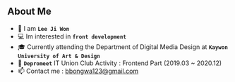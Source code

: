 ## About Me

- 👩 I am **`Lee Ji Won`**
- 💻 Im interested in **`front development`**
- 🎓 Currently attending the Department of Digital Media Design at **`Kaywon University of Art & Design`** 
- 🌱 **`Depromeet`** IT Union Club Activity : Frontend Part (2019.03 ~ 2020.12) 
- 📫 Contact me : bbongwa123@gmail.com


